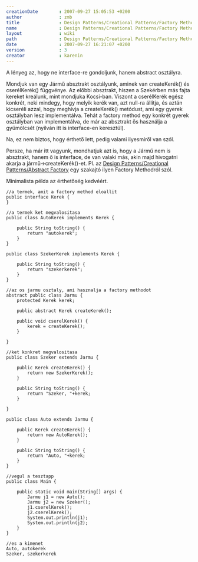 ```yaml
---
creationDate        : 2007-09-27 15:05:53 +0200 
author              : zmb 
title               : Design Patterns/Creational Patterns/Factory Method 
name                : Design Patterns/Creational Patterns/Factory Method 
layout              : wiki 
path                : Design Patterns/Creational Patterns/Factory Method 
date                : 2007-09-27 16:21:07 +0200 
version             : 3 
creator             : karenin 
---
```

A lényeg az, hogy ne interface-re gondoljunk, hanem abstract osztályra.

Mondjuk van egy Jármű absztrakt osztályunk, aminek van createKerék() és cserélKerék() függvénye. Az előbbi absztrakt, hiszen a Szekérben más fajta kereket kreálunk, mint mondjuka Kocsi-ban. Viszont a cserélKerék egész konkrét, neki mindegy, hogy melyik kerék van, azt null-ra állítja, és aztán kicseréli azzal, hogy meghívja a createKerék() metódust, ami egy gyerek osztályban lesz implementálva. Tehát a factory method egy konkrét gyerek osztályban van implementálva, de már az absztrakt ős használja a gyümölcsét (nyilván itt is interface-en keresztül).

Na, ez nem biztos, hogy érthető lett, pedig valami ilyesmiről van szól.

Persze, ha már itt vagyunk, mondhatjuk azt is, hogy a Jármű nem is absztrakt, hanem ő is interface, de van valaki más, akin majd hivogatni akarja a jármű->createKerék()-et. Pl. az [Design Patterns/Creational Patterns/Abstract Factory](../../Design%20Patterns/Creational%20Patterns/Abstract%20Factory.html) egy szakajtó ilyen Factory Methodról szól.

Minimalista példa az érthetőség kedvéért.
```
//a termek, amit a factory method eloallit
public interface Kerek {
}

//a termek ket megvalositasa
public class AutoKerek implements Kerek {

	public String toString() {
		return "autokerek";
	}
}

public class SzekerKerek implements Kerek {

	public String toString() {
		return "szekerkerek";
	}
}

//az os jarmu osztaly, ami hasznalja a factory methodot
abstract public class Jarmu {
	protected Kerek kerek;
	
	public abstract Kerek createKerek();
	
	public void cserelKerek() {
		kerek = createKerek();
	}
	
}

//ket konkret megvalositasa
public class Szeker extends Jarmu {

	public Kerek createKerek() {
		return new SzekerKerek();
	}
	
	public String toString() {
		return "Szeker, "+kerek;
	}

}

public class Auto extends Jarmu {

	public Kerek createKerek() {
		return new AutoKerek();
	}

	public String toString() {
		return "Auto, "+kerek;
	}
}

//vegul a tesztapp
public class Main {
	
	public static void main(String[] args) {
		Jarmu j1 = new Auto();
		Jarmu j2 = new Szeker();
		j1.cserelKerek();
		j2.cserelKerek();
		System.out.println(j1);
		System.out.println(j2);
	}
}

//es a kimenet
Auto, autokerek
Szeker, szekerkerek
```
